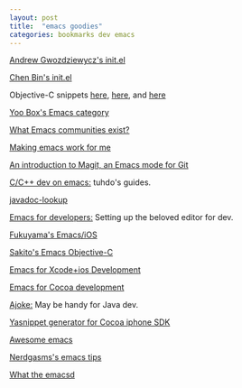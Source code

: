 ```yaml
---
layout: post
title:  "emacs goodies"
categories: bookmarks dev emacs
---
```


[Andrew Gwozdziewycz's init.el](https://github.com/apg/emacs-config/tree/master/lisp/activator.d)  

[Chen Bin's init.el](https://github.com/redguardtoo/emacs.d/)  

Objective-C snippets [here](https://github.com/al-skobelev/objc-yassnippets/tree/master/objc-mode), [here](https://github.com/altschuler/yas-objc), and [here](https://github.com/al-skobelev/objc-yassnippets)  

[Yoo Box's Emacs category](https://yoo2080.wordpress.com/category/emacs/)

[What Emacs communities exist?](http://emacs.stackexchange.com/questions/2571/what-emacs-communities-exist)

[Making emacs work for me](http://zeekat.nl/articles/making-emacs-work-for-me.html)

[An introduction to Magit, an Emacs mode for Git](http://www.masteringemacs.org/article/introduction-magit-emacs-mode-git)

[C/C++ dev on emacs:](http://tuhdo.github.io/c-ide.html) tuhdo's guides.

[javadoc-lookup](https://github.com/skeeto/javadoc-lookup)

[Emacs for developers:](https://github.com/pierre-lecocq/emacs4developers) Setting up the beloved editor for dev.

[Fukuyama's Emacs/iOS](http://fukuyama.co)

[Sakito's Emacs Objective-C](http://sakito.jp/emacs/emacsobjectivec.html)

[Emacs for Xcode+ios Development](http://roupam.github.io/)

[Emacs for Cocoa development](https://sites.google.com/site/drielsma/xcodeplusemacs)

[Ajoke:](https://github.com/baohaojun/ajoke) May be handy for Java dev.

[Yasnippet generator for Cocoa iphone SDK](https://github.com/zegal/yasobjc)

[Awesome emacs](https://github.com/emacs-tw/awesome-emacs/blob/master/README.org)

[Nerdgasms's emacs tips](http://bbbscarter.wordpress.com/category/coding/emacs/)

[What the emacsd](http://whattheemacsd.com/)
